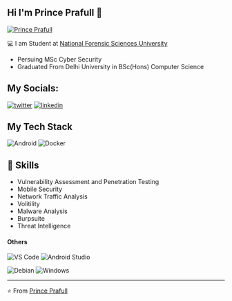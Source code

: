 ## Hi I'm Prince Prafull :tiger:


[![Prince Prafull](https://i.postimg.cc/3wCrMS9v/Purple-and-Red-Futuristic-Gaming-Youtube-Channel-Art.png)](https://postimg.cc/qtqHyGPJ)

:computer: I am Student at [National Forensic Sciences University](https://www.nfsu.ac.in/)
- Persuing MSc Cyber Security
- Graduated From Delhi University in BSc(Hons) Computer Science

## My Socials:
<a href='https://twitter.com/princeprafull3' target="_blank"><img alt='twitter' src='https://img.shields.io/badge/Twitter-100000?style=flat-square&logo=twitter&logoColor=white&labelColor=00C5F7&color=00C5F7'/></a>
<a href='https://www.linkedin.com/in/prince-prafull-19a477194/' target="_blank"><img alt='linkedin' src='https://img.shields.io/badge/Linkedin-100000?style=flat-square&logo=linkedin&logoColor=white&labelColor=1000FE&color=1000FE'/></a>


## My Tech Stack

![Android](http://img.shields.io/badge/-Android-3DDC84?style=flat-square&logo=android&logoColor=ffffff)
![Docker](https://img.shields.io/badge/-Docker-black?style=flat-square&logo=docker)


## :blue_book: Skills
- Vulnerability Assessment and Penetration Testing
- Mobile Security
- Network Traffic Analysis
- Volitility
- Malware Analysis
- Burpsuite
- Threat Intelligence



#### Others

![VS Code](http://img.shields.io/badge/-VS%20Code-007ACC?style=flat-square&logo=visual-studio-code&logoColor=ffffff)
![Android Studio](http://img.shields.io/badge/-Android%20Studio-3DDC84?style=flat-square&logo=android-studio&logoColor=ffffff)

![Debian](http://img.shields.io/badge/-Debian-A81D33?style=flat-square&logo=debian&logoColor=ffffff)
![Windows](http://img.shields.io/badge/-Windows-0078D6?style=flat-square&logo=windows&logoColor=ffffff)



---
⭐️ From [Prince Prafull](https://github.com/princep4)
